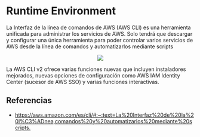 # Runtime Environment

La Interfaz de la línea de comandos de AWS (AWS CLI) es una herramienta unificada para administrar los servicios de AWS. Solo tendrá que descargar y configurar una única herramienta para poder controlar varios servicios de AWS desde la línea de comandos y automatizarlos mediante scripts

<p align="center">
  <img src="https://github.com/dimasx010/knowledge/assets/105082657/85c997b6-e0f3-4d92-8716-22b66a553a6e">
</p>

La AWS CLI v2 ofrece varias funciones nuevas que incluyen instaladores mejorados, nuevas opciones de configuración como AWS IAM Identity Center (sucesor de AWS SSO) y varias funciones interactivas. 

## Referencias
- https://aws.amazon.com/es/cli/#:~:text=La%20Interfaz%20de%20la%20l%C3%ADnea,comandos%20y%20automatizarlos%20mediante%20scripts.​
